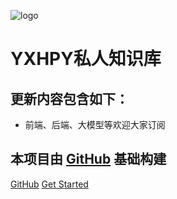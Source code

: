 ![logo](https://docsify.js.org/_media/icon.svg)

# YXHPY私人知识库
## 更新内容包含如下：
* 前端、后端、大模型等欢迎大家订阅
## 本项目由 [GitHub](https://github.com/shelimingming/MJ_mall_doc.git) 基础构建


[GitHub](https://github.com/yxhpy/knowledgebase.git)
[Get Started](#quick-start)
